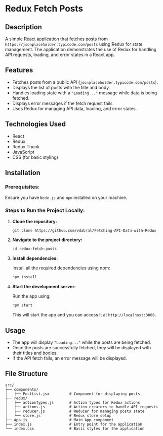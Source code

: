 # Redux Fetch Posts

## Description
A simple React application that fetches posts from `https://jsonplaceholder.typicode.com/posts` using Redux for state management. The application demonstrates the use of Redux for handling API requests, loading, and error states in a React app.

## Features
- Fetches posts from a public API (`jsonplaceholder.typicode.com/posts`).
- Displays the list of posts with the title and body.
- Handles loading state with a `"Loading..."` message while data is being fetched.
- Displays error messages if the fetch request fails.
- Uses Redux for managing API data, loading, and error states.

## Technologies Used
- React
- Redux
- Redux Thunk
- JavaScript
- CSS (for basic styling)

## Installation

### Prerequisites:
Ensure you have `Node.js` and `npm` installed on your machine.

### Steps to Run the Project Locally:

1. **Clone the repository:**

   ```bash
   git clone https://github.com/vdabral/Fetching-API-Data-with-Redux
   ```

2. **Navigate to the project directory:**

   ```bash
   cd redux-fetch-posts
   ```

3. **Install dependencies:**

   Install all the required dependencies using npm:

   ```bash
   npm install
   ```

4. **Start the development server:**

   Run the app using:

   ```bash
   npm start
   ```

   This will start the app and you can access it at `http://localhost:3000`.

## Usage
- The app will display `"Loading..."` while the posts are being fetched.
- Once the posts are successfully fetched, they will be displayed with their titles and bodies.
- If the API fetch fails, an error message will be displayed.

## File Structure
```
src/
├── components/
│   ├── PostList.jsx         # Component for displaying posts
├── redux/
│   ├── actionTypes.js       # Action types for Redux actions
│   ├── actions.js           # Action creators to handle API requests
│   ├── reducer.js           # Reducer for managing posts state
│   └── store.js             # Redux store setup
├── App.js                   # Main App component
├── index.js                 # Entry point for the application
└── index.css                # Basic styles for the application
```
